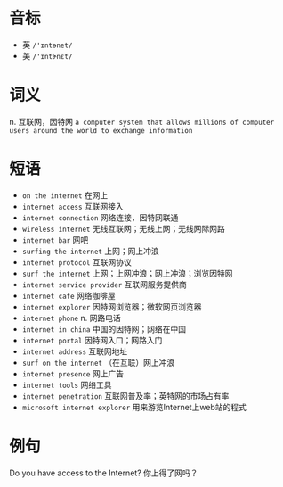 # 音标

- 英 `/'ɪntənet/`
- 美 `/'ɪntɚnɛt/`

# 词义

n. 互联网，因特网
`a computer system that allows millions of computer users around the world to exchange information`

# 短语

- `on the internet` 在网上
- `internet access` 互联网接入
- `internet connection` 网络连接，因特网联通
- `wireless internet` 无线互联网；无线上网；无线网际网路
- `internet bar` 网吧
- `surfing the internet` 上网；网上冲浪
- `internet protocol` 互联网协议
- `surf the internet` 上网；上网冲浪；网上冲浪；浏览因特网
- `internet service provider` 互联网服务提供商
- `internet cafe` 网络咖啡屋
- `internet explorer` 因特网浏览器；微软网页浏览器
- `internet phone` n. 网路电话
- `internet in china` 中国的因特网；网络在中国
- `internet portal` 因特网入口；网路入门
- `internet address` 互联网地址
- `surf on the internet` （在互联）网上冲浪
- `internet presence` 网上广告
- `internet tools` 网络工具
- `internet penetration` 互联网普及率；英特网的市场占有率
- `microsoft internet explorer` 用来游览Internet上web站的程式

# 例句

Do you have access to the Internet?
你上得了网吗？


